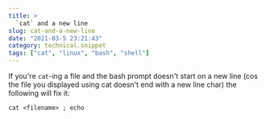 ```yaml
---
title: >
  `cat` and a new line
slug: cat-and-a-new-line
date: "2021-03-5 23:21:43"
category: technical.snippet
tags: ["cat", "linux", "bash", "shell"]
---
```


If you're `cat`-ing a file and the bash prompt doesn't start on a new line (cos
the file you displayed using cat doesn't end with a new line char) the
following will fix it:

`cat <filename> ; echo`
